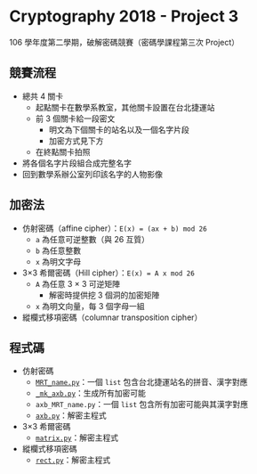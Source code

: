 # Cryptography 2018 - Project 3

106 學年度第二學期，破解密碼競賽（密碼學課程第三次 Project）

## 競賽流程
- 總共 4 關卡
  - 起點關卡在數學系教室，其他關卡設置在台北捷運站
  - 前 3 個關卡給一段密文
    - 明文為下個關卡的站名以及一個名字片段
    - 加密方式見下方
  - 在終點關卡拍照
- 將各個名字片段組合成完整名字
- 回到數學系辦公室列印該名字的人物影像

## 加密法
- 仿射密碼（affine cipher）：`E(x) = (ax + b) mod 26`
  - `a` 為任意可逆整數（與 26 互質）
  - `b` 為任意整數
  - `x` 為明文字母
- 3×3 希爾密碼（Hill cipher）：`E(x) = A x mod 26`
  - `A` 為任意 3 × 3 可逆矩陣
    - 解密時提供挖 3 個洞的加密矩陣
  - `x` 為明文向量，每 3 個字母一組
- 縱欄式移項密碼（columnar transposition cipher）


## 程式碼
- 仿射密碼
  - [`MRT_name.py`](./MRT_name.py)：一個 `list` 包含台北捷運站名的拼音、漢字對應
  - [`_mk_axb.py`](./_mk_axb.py)：生成所有加密可能
  - `axb_MRT_name.py`：一個 `list` 包含所有加密可能與其漢字對應
  - [`axb.py`](./axb.py)：解密主程式
- 3×3 希爾密碼
  - [`matrix.py`](./matrix.py)：解密主程式
- 縱欄式移項密碼
  - [`rect.py`](./rect.py)：解密主程式

